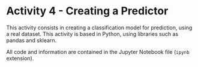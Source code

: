 # Activity 4 - Creating a Predictor

This activity consists in creating a classification model for prediction, using a real dataset. This activity is based in Python, using libraries such as pandas and sklearn.

All code and information are contained in the Jupyter Notebook file (`ipynb` extension).
